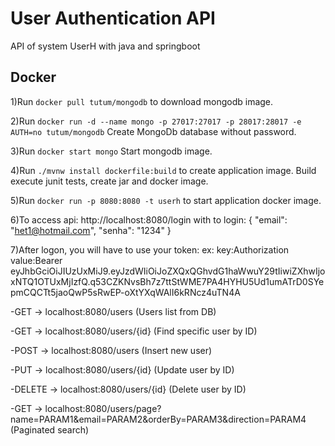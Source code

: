 # User Authentication API
API of system UserH with java and springboot

## Docker

1)Run `docker pull tutum/mongodb` to download mongodb image.
 
2)Run `docker run -d --name mongo -p 27017:27017 -p 28017:28017 -e AUTH=no tutum/mongodb` Create MongoDb database without password.

3)Run `docker start mongo` Start mongodb image.

4)Run `./mvnw install dockerfile:build` to create application image. Build execute junit tests, create jar and docker image.

5)Run `docker run -p 8080:8080 -t userh` to start application docker image.

6)To access api: http://localhost:8080/login with to login:
{
	"email": "het1@hotmail.com",
	"senha": "1234"
}

7)After logon, you will have to use your token: 
ex: 
key:Authorization
value:Bearer eyJhbGciOiJIUzUxMiJ9.eyJzdWIiOiJoZXQxQGhvdG1haWwuY29tIiwiZXhwIjoxNTQ1OTUxMjIzfQ.q53CZKNvsBh7z7ttStWME7PA4HYHU5Ud1umATrD0SYepmCQCTt5jaoQwP5sRwEP-oXtYXqWAlI6kRNcz4uTN4A

-GET -> localhost:8080/users (Users list from DB)

-GET -> localhost:8080/users/{id} (Find specific user by ID)

-POST -> localhost:8080/users (Insert new user)

-PUT -> localhost:8080/users/{id} (Update user by ID)

-DELETE -> localhost:8080/users/{id} (Delete user by ID)

-GET -> localhost:8080/users/page?name=PARAM1&email=PARAM2&orderBy=PARAM3&direction=PARAM4 (Paginated search)

